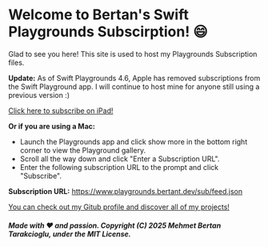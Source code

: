 # **Welcome to Bertan's Swift Playgrounds Subscirption!** 😄

Glad to see you here! This site is used to host my Playgrounds Subscription files.

**Update:** As of Swift Playgrounds 4.6, Apple has removed subscriptions from the Swift Playground app. I will continue to host mine for anyone still using a previous version :)

[Click here to subscribe on iPad!](https://developer.apple.com/ul/sp0?url=https://www.playgrounds.bertant.dev/sub/feed.json)

**Or if you are using a Mac:**
* Launch the Playgrounds app and click show more in the bottom right corner to view the Playground gallery.
* Scroll all the way down and click "Enter a Subscription URL".
* Enter the following subscription URL to the prompt and click "Subscribe".

**Subscription URL:** https://www.playgrounds.bertant.dev/sub/feed.json

[You can check out my Gitub profile and discover all of my projects!](https://github.com/bertant)

##### Made with ❤️  and passion. Copyright (C) 2025 Mehmet Bertan Tarakcioglu, under the MIT License. 
